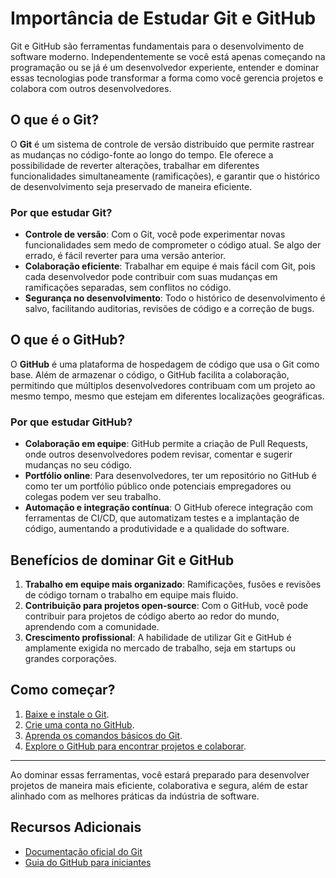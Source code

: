 # Importância de Estudar Git e GitHub

Git e GitHub são ferramentas fundamentais para o desenvolvimento de software moderno. Independentemente se você está apenas começando na programação ou se já é um desenvolvedor experiente, entender e dominar essas tecnologias pode transformar a forma como você gerencia projetos e colabora com outros desenvolvedores.

## O que é o Git?

O **Git** é um sistema de controle de versão distribuído que permite rastrear as mudanças no código-fonte ao longo do tempo. Ele oferece a possibilidade de reverter alterações, trabalhar em diferentes funcionalidades simultaneamente (ramificações), e garantir que o histórico de desenvolvimento seja preservado de maneira eficiente.

### Por que estudar Git?
- **Controle de versão**: Com o Git, você pode experimentar novas funcionalidades sem medo de comprometer o código atual. Se algo der errado, é fácil reverter para uma versão anterior.
- **Colaboração eficiente**: Trabalhar em equipe é mais fácil com Git, pois cada desenvolvedor pode contribuir com suas mudanças em ramificações separadas, sem conflitos no código.
- **Segurança no desenvolvimento**: Todo o histórico de desenvolvimento é salvo, facilitando auditorias, revisões de código e a correção de bugs.

## O que é o GitHub?

O **GitHub** é uma plataforma de hospedagem de código que usa o Git como base. Além de armazenar o código, o GitHub facilita a colaboração, permitindo que múltiplos desenvolvedores contribuam com um projeto ao mesmo tempo, mesmo que estejam em diferentes localizações geográficas.

### Por que estudar GitHub?
- **Colaboração em equipe**: GitHub permite a criação de Pull Requests, onde outros desenvolvedores podem revisar, comentar e sugerir mudanças no seu código.
- **Portfólio online**: Para desenvolvedores, ter um repositório no GitHub é como ter um portfólio público onde potenciais empregadores ou colegas podem ver seu trabalho.
- **Automação e integração contínua**: O GitHub oferece integração com ferramentas de CI/CD, que automatizam testes e a implantação de código, aumentando a produtividade e a qualidade do software.

## Benefícios de dominar Git e GitHub

1. **Trabalho em equipe mais organizado**: Ramificações, fusões e revisões de código tornam o trabalho em equipe mais fluido.
2. **Contribuição para projetos open-source**: Com o GitHub, você pode contribuir para projetos de código aberto ao redor do mundo, aprendendo com a comunidade.
3. **Crescimento profissional**: A habilidade de utilizar Git e GitHub é amplamente exigida no mercado de trabalho, seja em startups ou grandes corporações.

## Como começar?

1. [Baixe e instale o Git](https://git-scm.com/downloads).
2. [Crie uma conta no GitHub](https://github.com/join).
3. [Aprenda os comandos básicos do Git](https://git-scm.com/doc).
4. [Explore o GitHub para encontrar projetos e colaborar](https://github.com/explore).

---

Ao dominar essas ferramentas, você estará preparado para desenvolver projetos de maneira mais eficiente, colaborativa e segura, além de estar alinhado com as melhores práticas da indústria de software.

## Recursos Adicionais

- [Documentação oficial do Git](https://git-scm.com/doc)
- [Guia do GitHub para iniciantes](https://guides.github.com/activities/hello-world/)
